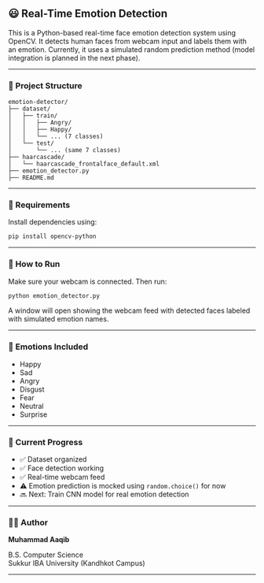 ## 😃 Real-Time Emotion Detection

This is a Python-based real-time face emotion detection system using OpenCV. It detects human faces from webcam input and labels them with an emotion. Currently, it uses a simulated random prediction method (model integration is planned in the next phase).

---

### 📂 Project Structure

```
emotion-detector/
├── dataset/
│   ├── train/
│   │   ├── Angry/
│   │   ├── Happy/
│   │   └── ... (7 classes)
│   └── test/
│       └── ... (same 7 classes)
├── haarcascade/
│   └── haarcascade_frontalface_default.xml
├── emotion_detector.py
├── README.md
```

---

### 🔧 Requirements

Install dependencies using:

```bash
pip install opencv-python
```

---

### 🚀 How to Run

Make sure your webcam is connected. Then run:

```bash
python emotion_detector.py
```

A window will open showing the webcam feed with detected faces labeled with simulated emotion names.

---

### 🧠 Emotions Included

- Happy
- Sad
- Angry
- Disgust
- Fear
- Neutral
- Surprise

---

### 🎯 Current Progress

- ✅ Dataset organized
- ✅ Face detection working
- ✅ Real-time webcam feed
- ⚠️ Emotion prediction is mocked using `random.choice()` for now
- 🔜 Next: Train CNN model for real emotion detection

---

### 👨‍💻 Author

**Muhammad Aaqib**

B.S. Computer Science  
Sukkur IBA University (Kandhkot Campus)

---
